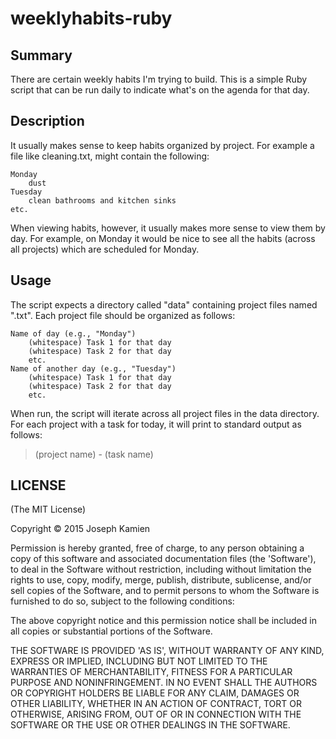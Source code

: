 # weeklyhabits-ruby

## Summary
There are certain weekly habits I'm trying to build. This is a simple Ruby script that can be run daily to indicate what's on the agenda for that day.

## Description
It usually makes sense to keep habits organized by project. For example a file like cleaning.txt, might contain the following:

	Monday
		dust
	Tuesday
		clean bathrooms and kitchen sinks
	etc.

When viewing habits, however, it usually makes more sense to view them by day. For example, on Monday it would be nice to see all the habits (across all projects) which are scheduled for Monday.

## Usage
The script expects a directory called "data" containing project files named "<project-name>.txt". Each project file should be organized as follows:

	Name of day (e.g., "Monday")
		(whitespace) Task 1 for that day
		(whitespace) Task 2 for that day
		etc.
	Name of another day (e.g., "Tuesday")
		(whitespace) Task 1 for that day
		(whitespace) Task 2 for that day
		etc.

When run, the script will iterate across all project files in the data directory. For each project with a task for today, it will print to standard output as follows:
> (project name) - (task name)

## LICENSE
(The MIT License)

Copyright © 2015 Joseph Kamien

Permission is hereby granted, free of charge, to any person obtaining
a copy of this software and associated documentation files (the
'Software'), to deal in the Software without restriction, including
without limitation the rights to use, copy, modify, merge, publish,
distribute, sublicense, and/or sell copies of the Software, and to
permit persons to whom the Software is furnished to do so, subject to
the following conditions:

The above copyright notice and this permission notice shall be
included in all copies or substantial portions of the Software.

THE SOFTWARE IS PROVIDED 'AS IS', WITHOUT WARRANTY OF ANY KIND,
EXPRESS OR IMPLIED, INCLUDING BUT NOT LIMITED TO THE WARRANTIES OF
MERCHANTABILITY, FITNESS FOR A PARTICULAR PURPOSE AND NONINFRINGEMENT.
IN NO EVENT SHALL THE AUTHORS OR COPYRIGHT HOLDERS BE LIABLE FOR ANY
CLAIM, DAMAGES OR OTHER LIABILITY, WHETHER IN AN ACTION OF CONTRACT,
TORT OR OTHERWISE, ARISING FROM, OUT OF OR IN CONNECTION WITH THE
SOFTWARE OR THE USE OR OTHER DEALINGS IN THE SOFTWARE.